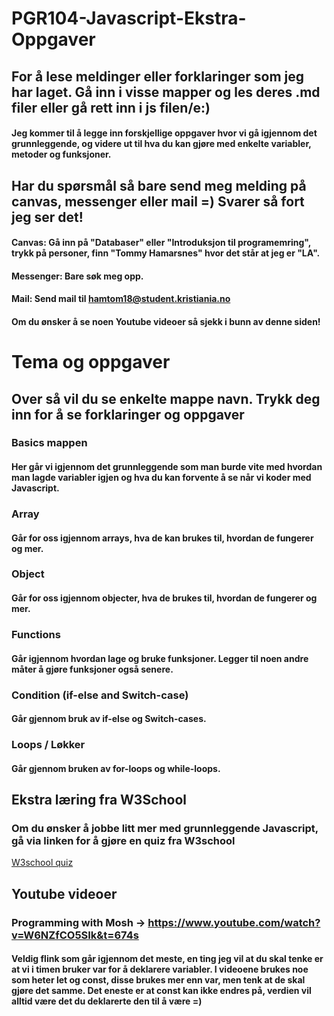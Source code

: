 # PGR104-Javascript-Ekstra-Oppgaver

## For å lese meldinger eller forklaringer som jeg har laget. Gå inn i visse mapper og les deres .md filer eller gå rett inn i js filen/e:)

#### Jeg kommer til å legge inn forskjellige oppgaver hvor vi gå igjennom det grunnleggende, og videre ut til hva du kan gjøre med enkelte variabler, metoder og funksjoner.

## Har du spørsmål så bare send meg melding på canvas, messenger eller mail =) Svarer så fort jeg ser det!
#### Canvas: Gå inn på "Databaser" eller "Introduksjon til programemring", trykk på personer, finn "Tommy Hamarsnes" hvor det står at jeg er "LA".
#### Messenger: Bare søk meg opp.
#### Mail: Send mail til hamtom18@student.kristiania.no 

#### Om du ønsker å se noen Youtube videoer så sjekk i bunn av denne siden!

# Tema og oppgaver
## Over så vil du se enkelte mappe navn. Trykk deg inn for å se forklaringer og oppgaver

### Basics mappen 
#### Her går vi igjennom det grunnleggende som man burde vite med hvordan man lagde variabler igjen og hva du kan forvente å se når vi koder med Javascript.

### Array 
#### Går for oss igjennom arrays, hva de kan brukes til, hvordan de fungerer og mer.

### Object 
#### Går for oss igjennom objecter, hva de brukes til, hvordan de fungerer og mer.

### Functions 
#### Går igjennom hvordan lage og bruke funksjoner. Legger til noen andre måter å gjøre funksjoner også senere.

### Condition (if-else and Switch-case)
#### Går gjennom bruk av if-else og Switch-cases.

### Loops / Løkker
#### Går gjennom bruken av for-loops og while-loops.


## Ekstra læring fra W3School
### Om du ønsker å jobbe litt mer med grunnleggende Javascript, gå via linken for å gjøre en quiz fra W3school
[W3school quiz](https://www.w3schools.com/js/js_quiz.asp)


## Youtube videoer
### Programming with Mosh -> https://www.youtube.com/watch?v=W6NZfCO5SIk&t=674s
#### Veldig flink som går igjennom det meste, en ting jeg vil at du skal tenke er at vi i timen bruker var for å deklarere variabler. I videoene brukes noe som heter let og const, disse brukes mer enn var, men tenk at de skal gjøre det samme. Det eneste er at const kan ikke endres på, verdien vil alltid være det du deklarerte den til å være =) 